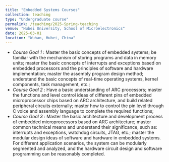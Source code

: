 ```yaml
---
title: "Embedded Systems Courses"
collection: teaching
type: "Undergraduate course"
permalink: /teaching/2025-Spring-teaching
venue: "Hubei University, School of Microelectronics"
date: 2025-03-01
location: "Wuhan, Hubei, China"
---
```

- *Course Goal 1* : Master the basic concepts of embedded systems; be familiar with the mechanism of storing programs and data in memory units; master the basic concepts of interrupts and exceptions based on embedded processors and the principles of software and hardware implementation; master the assembly program design method; understand the basic concepts of real-time operating systems, kernel components, task management, etc.;
- *Course Goal 2* : Have a basic understanding of ARC processors; master the functions and level control ideas of different pins of embedded microprocessor chips based on ARC architecture, and build related peripheral circuits externally; master how to control the pin level through C voice and assembly language to complete the required functions;
- *Course Goal 3* : Master the basic architecture and development process of embedded microprocessors based on ARC architecture; master common technical means and understand their significance, such as: interrupts and exceptions, watchdog circuits, JTAG, etc.; master the modular design ideas of software and hardware in embedded systems. For different application scenarios, the system can be modularly segmented and analyzed, and the hardware circuit design and software programming can be reasonably completed.


